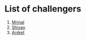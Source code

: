 # List of challengers
1. [Mrinal](https://github.com/mrinal1224)
2. [Shivay](https://github.com/shivaylamba)
3. [Aniket](https://github.com/quanta003)
